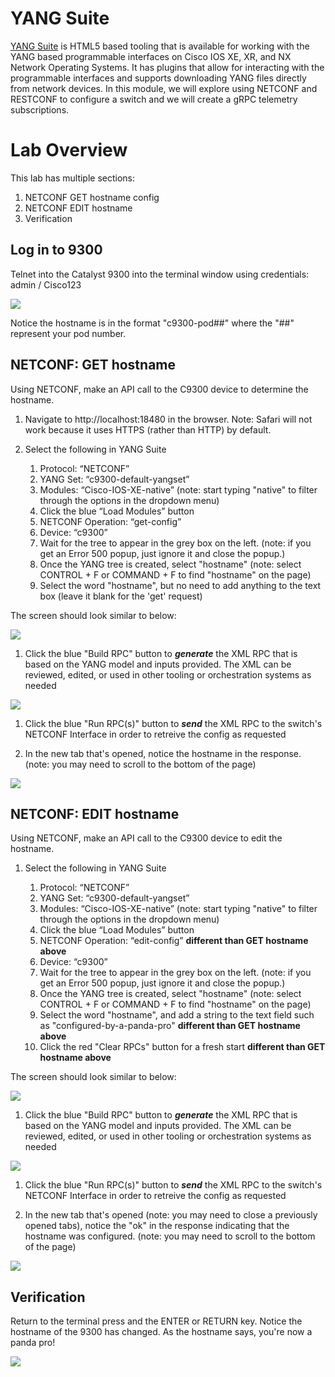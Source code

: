 # YANG Suite
[YANG Suite](https://github.com/CiscoDevNet/yangsuite) is HTML5 based tooling that is available for working with the YANG based programmable interfaces on Cisco IOS XE, XR, and NX Network Operating Systems. It has plugins that allow for interacting with the programmable interfaces and supports downloading YANG files directly from network devices. In this module, we will explore using NETCONF and RESTCONF to configure a switch and we will create a gRPC telemetry subscriptions.

# Lab Overview

This lab has multiple sections:

1. NETCONF GET hostname config
1. NETCONF EDIT hostname
1. Verification

## Log in to 9300
Telnet into the Catalyst 9300 into the terminal window using credentials: admin / Cisco123

![](./imgs/yangsuite-before-changing-hostname.png)

Notice the hostname is in the format "c9300-pod##" where the "##" represent your pod number.

## NETCONF: GET hostname  
Using NETCONF, make an API call to the C9300 device to determine the hostname.

1. Navigate to http://localhost:18480 in the browser. Note: Safari will not work because it uses HTTPS (rather than HTTP) by default.

1. Select the following in YANG Suite

    1. Protocol: “NETCONF”
    1. YANG Set: “c9300-default-yangset”
    1. Modules: “Cisco-IOS-XE-native” (note: start typing "native" to filter through the options in the dropdown menu)
    1. Click the blue “Load Modules” button
    1. NETCONF Operation: “get-config”
    1. Device: “c9300”
    1. Wait for the tree to appear in the grey box on the left. (note: if you get an Error 500 popup, just ignore it and close the popup.)
    1. Once the YANG tree is created, select "hostname" (note: select CONTROL + F or COMMAND + F to find "hostname" on the page)
    1. Select the word "hostname", but no need to add anything to the text box (leave it blank for the 'get' request)

The screen should look similar to below:

![](./imgs/yangsuite-build-get-hostname.png)

1. Click the blue "Build RPC" button to ***generate*** the XML RPC that is based on the YANG model and inputs provided. The XML can be reviewed, edited, or used in other tooling or orchestration systems as needed

![](./imgs/yangsuite-get-hostname.png)

1. Click the blue "Run RPC(s)" button to ***send*** the XML RPC to the switch's NETCONF Interface in order to retreive the config as requested

1. In the new tab that's opened, notice the hostname in the response. (note: you may need to scroll to the bottom of the page)

![](./imgs/yangsuite-get-hostname-response.png)

## NETCONF: EDIT hostname  
Using NETCONF, make an API call to the C9300 device to edit the hostname.


1. Select the following in YANG Suite

    1. Protocol: “NETCONF”
    1. YANG Set: “c9300-default-yangset”
    1. Modules: “Cisco-IOS-XE-native” (note: start typing "native" to filter through the options in the dropdown menu)
    1. Click the blue “Load Modules” button
    1. NETCONF Operation: “edit-config” **different than GET hostname above**
    1. Device: “c9300”
    1. Wait for the tree to appear in the grey box on the left. (note: if you get an Error 500 popup, just ignore it and close the popup.)
    1. Once the YANG tree is created, select "hostname" (note: select CONTROL + F or COMMAND + F to find "hostname" on the page)
    1. Select the word "hostname", and add a string to the text field such as "configured-by-a-panda-pro" **different than GET hostname above**
    1. Click the red "Clear RPCs" button for a fresh start **different than GET hostname above**


The screen should look similar to below:

![](./imgs/yangsuite-set-hostname.png)

1. Click the blue "Build RPC" button to ***generate*** the XML RPC that is based on the YANG model and inputs provided. The XML can be reviewed, edited, or used in other tooling or orchestration systems as needed

![](./imgs/yangsuite-build-set-hostname.png)

1. Click the blue "Run RPC(s)" button to ***send*** the XML RPC to the switch's NETCONF Interface in order to retreive the config as requested

1. In the new tab that's opened (note: you may need to close a previously opened tabs), notice the "ok" in the response indicating that the hostname was configured. (note: you may need to scroll to the bottom of the page)

![](./imgs/yangsuite-set-hostname-response.png)

## Verification
Return to the terminal press and the ENTER or RETURN key. Notice the hostname of the 9300 has changed. As the hostname says, you're now a panda pro!

![](./imgs/yangsuite-after-changing-hostname.png)